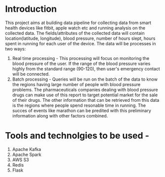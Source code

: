 # Introduction
This project aims at building data pipeline for collecting data from smart health devices
like fitbit, apple watch etc and running analysis on the collected data. The fields/attributes 
of the collected data will contain location(latitude, longitude), blood pressure, number of hours
slept, hours spent in running for each user of the device. The data will be processes 
in two ways:
1. Real time processing - This processing will focus on monitoring the blood pressure of the user.
If the range of the blood pressure varies highly from the standard range (90-120), then user's emergency
contact will be connected.
2. Batch processing -  Queries will be run on the batch of the data to know the regions having
large number of people with blood pressure problems. The pharmaceuticals companies dealing
with blood pressure drugs can make use of this report to target potential market for the sale of their 
drugs. The other information that can be retrieved from this data is the regions where people spend
resonable time in running. The succes of events like marathon can be predited with this preliminary 
information along with other factors combined.

# Tools and technolgies to be used - 
1. Apache Kafka
2. Apache Spark
3. AWS S3
4. Redis
5. Flask


